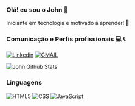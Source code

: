 ### Olá! eu sou o John 👋
Iniciante em tecnologia e motivado a aprender! 📖

### Comunicação e Perfis profissionais 💻 📞
[![Linkedin](https://img.shields.io/badge/LinkedIn-0077B5?style=for-the-badge&logo=linkedin&logoColor=white)](https://www.linkedin.com/in/johnatan-coelho-30bbb62a5/) 
[![GMAIL](https://img.shields.io/badge/Gmail-D14836?style=for-the-badge&logo=gmail&logoColor=white)](johnatansouza242@gmail.com)

![John Github Stats](https://github-readme-stats.vercel.app/api?username=JohnatanCoelho&show_icons=true&theme=dark)

### Linguagens
<div style="display: inline-block;">
  <img align="center" alt="HTML5" src="https://img.shields.io/badge/HTML5-E34F26?style=for-the-badge&logo=html5&logoColor=white">
  <img align="center" alt="CSS" src="https://img.shields.io/badge/CSS3-1572B6?style=for-the-badge&logo=css3&logoColor=white">
  <img align="center" alt="JavaScript" src="https://img.shields.io/badge/JavaScript-F7DF1E?style=for-the-badge&logo=javascript&logoColor=black">
   

  
  
</div> <br>

